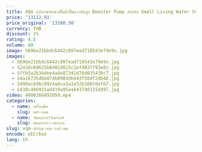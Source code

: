 ```yaml
---
title: XQm อุปกรณ์ต่อพ่วงปั๊มน้ําปั๊มแรงดันสูง Booster Pump สําหรับ Small Living Water Supply
price: '13112.91'
price_original: '13380.50'
currency: THB
discount: 2%
rating: 4.5
volume: 60
image: S69be21bbdcb442c897ead718543e79e9v.jpg
images:
  - S69be21bbdcb442c897ead718543e79e9v.jpg
  - S243dc69625b6401d815c1ef4837793e8z.jpg
  - Sffb5a2b34dee4a4e87341d76d035430cT.jpg
  - S4a16735dbb074b098ddb443f58df2db4E.jpg
  - S499acb9bc0924a4ca3a1e52b3807def67.jpg
  - S438c486915ad419a95aa643740115dd9l.jpg
video: 4000266892050.mp4
categories:
  - name: เครื่องมือ
    slug: เคร-องม
  - name: วัดและการวิเคราะห์
    slug: ดและการว-เคราะห
slug: xqm-ปกรณ-อพ-วงป-มน
encode: oECrbse
lang: th
---
```

  